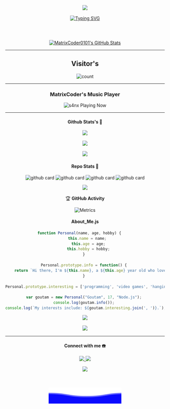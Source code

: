  <p align="center">
  <img src="https://github.com/MatrixCoder0101.png" height=150 />
</p>

<p align="center">
<div align="center"> 
 <a href="https://git.io/typing-svg"><img
 src="https://readme-typing-svg.demolab.com?font=Rubik+Dirt&size=65&pause=1000&color=15ff63&background=FF20A500&center=true&vCenter=true&width=1000&height=150&lines=I'm+Goutam+Kumar;New+Beginning+Developer;Please+Support+Me"
 alt="Typing SVG" /></a>     
 </p>
  
  
 <div align="center"> 

  
  
 <h2 align="center"></h2> 
  
  
 <br> 
  
 <p align="center"> 
   <a href="https://github.com/MatrixCoder0101">    <img  alt="MatrixCoder0101's GitHub Stats" src="https://awesome-github-stats.azurewebsites.net/user-stats/MatrixCoder0101?cardType=github&theme=github-dark&preferLogin=true" />  </a> 
</p>





------
## Visitor's
<p align="center">
<img align="center" alt="count" src="https://count.getloli.com/get/@: MatrixCoder0101?theme=rule34">
</p>

 --- 
  
 <h3>MatrixCoder's Music Player</h3> 
  
 <img src="https://readme-spotify-status-rho.vercel.app/api/run-spotify-status.py" alt="s4nx Playing Now" width="500" /> 
  
 --- 


#### Github Stats's 🚀

<p align="center">
<a href="https://github.com/MatrixCoder0101"><img width="550" src="https://github-readme-stats.vercel.app/api?username=MatrixCoder0101&show_icons=true&theme=chartreuse-dark&&icon_color=0000e6&title_color=00ff00&bg_color=000000&text_color=ffffff&include_all_commits=true&count_private=true&disable_animations=true&custom_title=GitHub State"></a>
</p> 

<p align="center"><a href="https://github.com/MatrixCoder0101"><img src="https://github-readme-stats.vercel.app/api?username=MatrixCoder0101&show_icons=true&theme=radical"></a></p>
   

<p align="center"> 
   <a href="https://github.com/MatrixCoder0101"><img width="550" src="https://github-readme-stats.vercel.app/api/top-langs/?username=MatrixCoder0101&layout=compact&show_icons=true&theme=chartreuse-dark&&icon_color=0000e6&title_color=00ff00&bg_color=000000&text_color=ffffff&langs_count=20&disable_animations=true"></a>
   
 </p> 




#### Repo Stats 🔭
![github card](https://github-readme-stats.vercel.app/api/pin/?username=MatrixCoder0101&repo=Fancy-Font-Generator&theme=dark)
![github
card](https://github-readme-stats.vercel.app/api/pin/?username=MatrixCoder0101&repo=JARVIS&theme=nightowl)
![github
card](https://github-readme-stats.vercel.app/api/pin/?username=MatrixCoder0101&repo=WHATSAPP-GPT&theme=dark)
![github
card](https://github-readme-stats.vercel.app/api/pin/?username=MatrixCoder0101&repo=MatrixCoder0101&theme=nightowl)


![](http://github-profile-summary-cards.vercel.app/api/cards/repos-per-language?username=MatrixCoder0101&theme=github_dark)


<summary>&#127942 <b>GitHub Activity</b>
</summary>

 ![Metrics](https://metrics.lecoq.io/DarkWinzo?template=classic&followup=1&isocalendar=1&languages=1&isocalendar.duration=half-year&config.timezone=IndiaStandardTime%2FIstanbul) 
  

#### About_Me.js

```javascript
function Personal(name, age, hobby) {     
    this.name = name;  
    this.age = age; 
    this.hobby = hobby; 
} 
  
Personal.prototype.info = function() { 
    return `Hi there, I'm ${this.name}, a ${this.age} year old who loves working with ${this.hobby}!`; 
} 
  
Personal.prototype.interesting = ['programming', 'video games', 'hanging out with friends']; 
  
var goutam = new Personal("Goutam", 17, "Node.js"); 
console.log(goutam.info()); 
console.log(`My interests include: ${goutam.interesting.join(', ')}.`);

```


 
![](http://github-profile-summary-cards.vercel.app/api/cards/productive-time?username=MatrixCoder0101&theme=github_dark&utcOffset=8)

 
 <p align="center"> 
   <a href="https://github.com/MatrixCoder0101"><img width="550" src="https://github-readme-streak-stats.herokuapp.com/?user=MatrixCoder0101&theme=chartreuse-dark&&icon_color=0000e6&title_color=00ff00&bg_color=000000&text_color=ffffff&include_all_commits=true&count_private=true&disable_animations=false"></a> 
 </p>

------
#### Connect with me ☎️
<p align="center">
  
  <a href="https://wa.me/919938770375"><img src="https://img.shields.io/badge/WhatsApp-25D366?style=for-the-badge&logo=whatsapp&logoColor=white" />
  <a href="https://t.me/MatrixCoder0101"><img src="https://img.shields.io/badge/Telegram-%230088cc.svg?&style=for-the-badge&logo=telegram&logoColor=white" /> <br>
  
  <a href="https://github.com/MatrixCoder0101"><img src="https://img.shields.io/badge/-GitHub-black?style=flat-square&logo=github" /> 
  </p>

<br/> 
 <br/> 
 <div style="text-align:center"> 
 <a href="#"> 
   <img src="./Bottom.svg"></a> 
 </div>  
